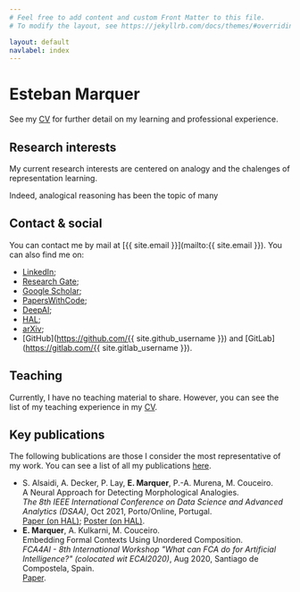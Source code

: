 ```yaml
---
# Feel free to add content and custom Front Matter to this file.
# To modify the layout, see https://jekyllrb.com/docs/themes/#overriding-theme-defaults

layout: default
navlabel: index
---
```


# Esteban Marquer
See my [CV](cv) for further detail on my learning and professional experience.

## Research interests
My current research interests are centered on analogy and the chalenges of representation learning.

Indeed, analogical reasoning has been the topic of many

## Contact & social
You can contact me by mail at [{{ site.email }}](mailto:{{ site.email }}).
You can also find me on:
- [LinkedIn](https://fr.linkedin.com/in/esteban-marquer-3aba7014a);
- [Research Gate](https://www.researchgate.net/profile/Esteban-Marquer);
- [Google Scholar](https://scholar.google.com/citations?user=HmEYWKoAAAAJ&hl=en&oi=ao);
- [PapersWithCode](https://paperswithcode.com/search?q=author%3AEsteban+Marquer);
- [DeepAI](https://deepai.org/profile/esteban-marquer);
- [HAL](https://hal.archives-ouvertes.fr/search/index/q/*/authFullName_s/Esteban+Marquer);
- [arXiv](https://arxiv.org/search/cs?searchtype=author&query=Marquer%2C+E);
- [GitHub](https://github.com/{{ site.github_username }}) and [GitLab](https://gitlab.com/{{ site.gitlab_username }}).

## Teaching
Currently, I have no teaching material to share. However, you can see the list of my teaching experience in my [CV](cv).

## Key publications
The following bublications are those I consider the most representative of my work.
You can see a list of all my publications [here](bib).

- S. Alsaidi, A. Decker, P. Lay, **E. Marquer**, P.-A. Murena, M. Couceiro. \
    A Neural Approach for Detecting Morphological Analogies. \
    *The 8th IEEE International Conference on Data Science and Advanced Analytics (DSAA)*, Oct 2021, Porto/Online, Portugal. \
    [Paper (on HAL)](https://hal.archives-ouvertes.fr/hal-03313556);
    [Poster (on HAL)](https://hal.archives-ouvertes.fr/hal-03328841).
- **E. Marquer**, A. Kulkarni, M. Couceiro. \
    Embedding Formal Contexts Using Unordered Composition. \
    *FCA4AI - 8th International Workshop "What can FCA do for Artificial Intelligence?" (colocated wit ECAI2020)*,
    Aug 2020, Santiago de Compostela, Spain. \
    [Paper](https://arxiv.org/abs/2004.08371).
